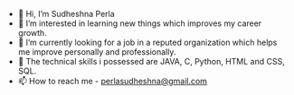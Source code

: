 - 👋 Hi, I’m Sudheshna Perla
- 👀 I’m interested in learning new things which improves my career growth.
- 🌱 I’m currently looking for a job in a reputed organization which helps me improve personally and professionally.
- 💞️ The technical skills i possessed are JAVA, C, Python, HTML and CSS, SQL.
- 📫 How to reach me - perlasudheshna@gmail.com

<!---
perlasudheshna2921/perlasudheshna2921 is a ✨ special ✨ repository because its `README.md` (this file) appears on your GitHub profile.
You can click the Preview link to take a look at your changes.
--->
